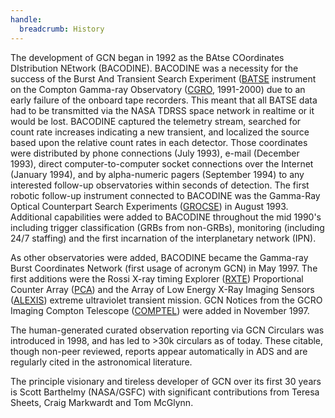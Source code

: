 ```yaml
---
handle:
  breadcrumb: History
---
```


The development of GCN began in 1992 as the BAtse COordinates DIstribution NEtwork (BACODINE). BACODINE was a necessity for the success of the Burst And Transient Search Experiment ([BATSE](https://heasarc.gsfc.nasa.gov/docs/cgro/batse/) instrument on the Compton Gamma-ray Observatory ([CGRO](https://heasarc.gsfc.nasa.gov/docs/cgro/cgro.html), 1991-2000) due to an early failure of the onboard tape recorders. This meant that all BATSE data had to be transmitted via the NASA TDRSS space network in realtime or it would be lost. BACODINE captured the telemetry stream, searched for count rate increases indicating a new transient, and localized the source based upon the relative count rates in each detector. Those coordinates were distributed by phone connections (July 1993), e-mail (December 1993), direct computer-to-computer socket connections over the Internet (January 1994), and by alpha-numeric pagers (September 1994) to any interested follow-up observatories within seconds of detection. The first robotic follow-up instrument connected to BACODINE was the Gamma-Ray Optical Counterpart Search Experiments ([GROCSE](https://ui.adsabs.harvard.edu/abs/1995Ap%26SS.231..255A/abstract)) in August 1993. Additional capabilities were added to BACODINE throughout the mid 1990's including trigger classification (GRBs from non-GRBs), monitoring (including 24/7 staffing) and the first incarnation of the interplanetary network (IPN).

As other observatories were added, BACODINE became the Gamma-ray Burst Coordinates Network (first usage of acronym GCN) in May 1997. The first additions were the Rossi X-ray timing Explorer ([RXTE](https://heasarc.gsfc.nasa.gov/docs/xte/learning_center/index.html)) Proportional Counter Array ([PCA](https://heasarc.gsfc.nasa.gov/docs/xte/learning_center/pca.html)) and the Array of Low Energy X-Ray Imaging Sensors ([ALEXIS](https://heasarc.gsfc.nasa.gov/docs/heasarc/missions/alexis.html)) extreme ultraviolet transient mission. GCN Notices from the GCRO Imaging Compton Telescope ([COMPTEL](https://heasarc.gsfc.nasa.gov/docs/cgro/comptel/)) were added in November 1997.

The human-generated curated observation reporting via GCN Circulars was introduced in 1998, and has led to >30k circulars as of today. These citable, though non-peer reviewed, reports appear automatically in ADS and are regularly cited in the astronomical literature.

The principle visionary and tireless developer of GCN over its first 30 years is Scott Barthelmy (NASA/GSFC) with significant contributions from Teresa Sheets, Craig Markwardt and Tom McGlynn.
